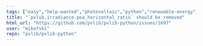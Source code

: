 ```yaml
---
tags: ["easy","help-wanted","photovoltaic","python","renewable-energy","renewables","solar-energy"]
title: "`pvlib.irradiance.poa_horizontal_ratio` should be removed"
html_url: "https://github.com/pvlib/pvlib-python/issues/1697"
user: "mikofski"
repo: "pvlib/pvlib-python"
---
```



